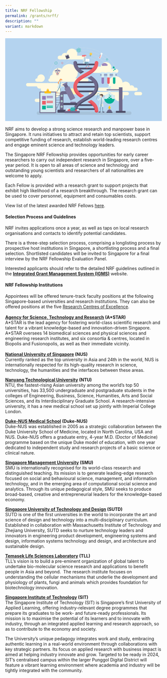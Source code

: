 ```yaml
---
title: NRF Fellowship
permalink: /grants/nrff/
description: ""
variant: markdown
---
```

![](/images/Grants/research-isometric.jpg)

NRF aims to develop a strong science research and manpower base in Singapore. It runs initiatives to attract and retain top scientists, support competitive funding of research, establish world-leading research centres and engage eminent science and technology leaders.

The Singapore NRF Fellowship provides opportunities for early career researchers to carry out independent research in Singapore, over a five-year period. It is open to all areas of science and technology and outstanding young scientists and researchers of all nationalities are welcome to apply.

Each Fellow is provided with a research grant to support projects that exhibit high likelihood of a research breakthrough. The research grant can be used to cover personnel, equipment and consumables costs.  
  
View list of the latest awarded NRF Fellows [here](https://go.gov.sg/nrff-dec2022).

#### Selection Process and Guidelines

NRF invites applications once a year, as well as taps on local research organisations and contacts to identify potential candidates.  
  
There is a three-step selection process, comprising a longlisting process by prospective host institutions in Singapore, a shortlisting process and a final selection. Shortlisted candidates will be invited to Singapore for a final interview by the NRF Fellowship Evaluation Panel.  
  
Interested applicants should refer to the detailed NRF guidelines outlined in the **[Integrated Grant Management System (IGMS)](https://www.researchgrant.gov.sg/)** website. 

#### NRF Fellowship Institutions

Appointees will be offered tenure-track faculty positions at the following Singapore-based universities and research institutions. They can also be offered positions at the five [Research Centres of Excellence](https://www.nrf.gov.sg/programmes/research-centres-of-excellence).   
   
**[Agency for Science, Technology and Research](http://www.a-star.edu.sg/) (A\*STAR)**  
A\*STAR is the lead agency for fostering world-class scientific research and talent for a vibrant knowledge-based and innovation-driven Singapore. A\*STAR oversees 14 biomedical sciences and physical sciences and engineering research institutes, and six consortia & centres, located in Biopolis and Fusionopolis, as well as their immediate vicinity.  
   
**[National University of Singapore](http://www.nus.edu.sg/) (NUS)**  
Currently ranked as the top university in Asia and 24th in the world, NUS is internationally respected for its high-quality research in science, technology, the humanities and the interfaces between these areas.  
  
**[Nanyang Technological University](https://www.ntu.edu.sg/) (NTU)**  
NTU, the fastest-rising Asian university among the world’s top 50 universities, has 33,500 undergraduate and postgraduate students in the colleges of Engineering, Business, Science, Humanities, Arts and Social Sciences, and its Interdisciplinary Graduate School. A research-intensive university, it has a new medical school set up jointly with Imperial College London.  
  
**[Duke-NUS Medical School](https://www.duke-nus.edu.sg/) (Duke-NUS)**  
Duke-NUS was established in 2005 as a strategic collaboration between the Duke University School of Medicine, located in North Carolina, USA and NUS. Duke-NUS offers a graduate entry, 4-year M.D. (Doctor of Medicine) programme based on the unique Duke model of education, with one year dedicated to independent study and research projects of a basic science or clinical nature.  
  
**[Singapore Management University](http://www.smu.edu.sg/) (SMU)**  
SMU is internationally recognised for its world-class research and distinguished teaching. Its mission is to generate leading-edge research focused on social and behavioural science, management, and information technology, and in the emerging area of computational social science and analytics. Through its unique pedagogical style, SMU seeks to produce broad-based, creative and entrepreneurial leaders for the knowledge-based economy.  
  
**[Singapore University of Technology and Design](http://www.sutd.edu.sg/) (SUTD)**  
SUTD is one of the first universities in the world to incorporate the art and science of design and technology into a multi-disciplinary curriculum. Established in collaboration with Massachusetts Institute of Technology and Zhejiang University, SUTD seeks to nurture technology leaders and innovators in engineering product development, engineering systems and design, information systems technology and design, and architecture and sustainable design.  
  
**[Temasek Life Sciences Laboratory](http://www.tll.org.sg/) (TLL)**  
TLL’s vision is to build a pre-eminent organization of global talent to undertake bio-molecular science research and applications to benefit people in Asia and beyond.  The research institute focuses on understanding the cellular mechanisms that underlie the development and physiology of plants, fungi and animals which provides foundation for biotechnology innovation.   
  
**[Singapore Institute of Technology](https://www.singaporetech.edu.sg/) (SIT)**  
The Singapore Institute of Technology (SIT) is Singapore’s first University of Applied Learning, offering industry-relevant degree programmes that prepare its graduates to be work- and future-ready professionals. Its mission is to maximise the potential of its learners and to innovate with industry, through an integrated applied learning and research approach, so as to contribute to the economy and society.  
  
The University’s unique pedagogy integrates work and study, embracing authentic learning in a real-world environment through collaborations with key strategic partners. Its focus on applied research with business impact is aimed at helping industry innovate and grow. Targeted to be ready in 2024, SIT’s centralised campus within the larger Punggol Digital District will feature a vibrant learning environment where academia and industry will be tightly integrated with the community.